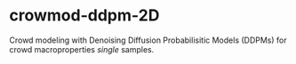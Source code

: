 # crowmod-ddpm-2D
Crowd modeling with Denoising Diffusion Probabilisitic Models (DDPMs) for crowd macroproperties *single* samples.
